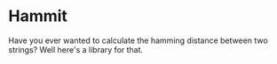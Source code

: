 # Hammit

Have you ever wanted to calculate the hamming distance between two strings? Well here's a library for that.

